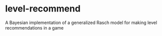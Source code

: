 # level-recommend
A Bayesian implementation of a generalized Rasch model for making level recommendations in a game
